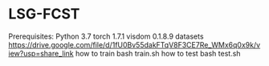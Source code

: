 # LSG-FCST
Prerequisites:
Python 3.7
torch 1.7.1
visdom 0.1.8.9
datasets
https://drive.google.com/file/d/1fU0Bv55dakFTqV8F3CE7Re_WMx6q0x9k/view?usp=share_link
how to train 
bash train.sh
how to test
bash test.sh
